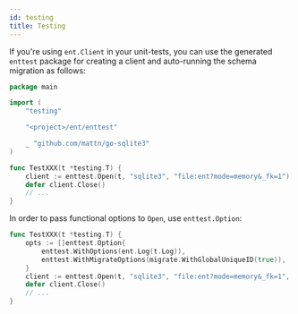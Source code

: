 ```yaml
---
id: testing
title: Testing
---
```


If you're using `ent.Client` in your unit-tests, you can use the generated `enttest`
package for creating a client and auto-running the schema migration as follows:

```go
package main

import (
	"testing"

	"<project>/ent/enttest"

	_ "github.com/mattn/go-sqlite3"
)

func TestXXX(t *testing.T) {
	client := enttest.Open(t, "sqlite3", "file:ent?mode=memory&_fk=1")
	defer client.Close()
	// ...
}
```

In order to pass functional options to `Open`, use `enttest.Option`:

```go
func TestXXX(t *testing.T) {
	opts := []enttest.Option{
		enttest.WithOptions(ent.Log(t.Log)),
		enttest.WithMigrateOptions(migrate.WithGlobalUniqueID(true)),
	}
	client := enttest.Open(t, "sqlite3", "file:ent?mode=memory&_fk=1", opts...)
	defer client.Close()
	// ...
}
```
